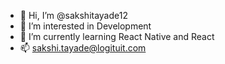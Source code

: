 - 👋 Hi, I’m @sakshitayade12
- 👀 I’m interested in Development
- 🌱 I’m currently learning React Native and React 
- 📫 sakshi.tayade@logituit.com

<!---
sakshitayade12/sakshitayade12 is a ✨ special ✨ repository because its `README.md` (this file) appears on your GitHub profile.
You can click the Preview link to take a look at your changes.
--->
